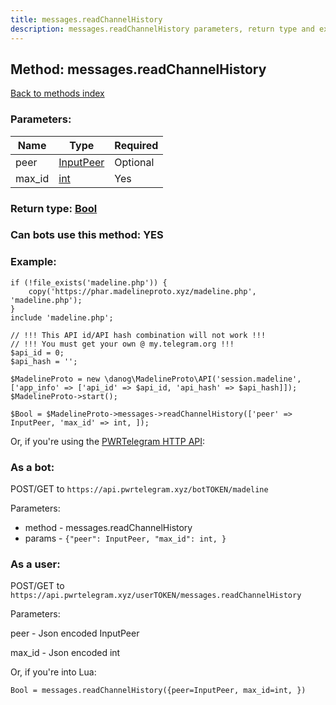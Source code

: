 ```yaml
---
title: messages.readChannelHistory
description: messages.readChannelHistory parameters, return type and example
---
```

## Method: messages.readChannelHistory  
[Back to methods index](index.md)


### Parameters:

| Name     |    Type       | Required |
|----------|---------------|----------|
|peer|[InputPeer](../types/InputPeer.md) | Optional|
|max\_id|[int](../types/int.md) | Yes|


### Return type: [Bool](../types/Bool.md)

### Can bots use this method: **YES**


### Example:


```
if (!file_exists('madeline.php')) {
    copy('https://phar.madelineproto.xyz/madeline.php', 'madeline.php');
}
include 'madeline.php';

// !!! This API id/API hash combination will not work !!!
// !!! You must get your own @ my.telegram.org !!!
$api_id = 0;
$api_hash = '';

$MadelineProto = new \danog\MadelineProto\API('session.madeline', ['app_info' => ['api_id' => $api_id, 'api_hash' => $api_hash]]);
$MadelineProto->start();

$Bool = $MadelineProto->messages->readChannelHistory(['peer' => InputPeer, 'max_id' => int, ]);
```

Or, if you're using the [PWRTelegram HTTP API](https://pwrtelegram.xyz):

### As a bot:

POST/GET to `https://api.pwrtelegram.xyz/botTOKEN/madeline`

Parameters:

* method - messages.readChannelHistory
* params - `{"peer": InputPeer, "max_id": int, }`



### As a user:

POST/GET to `https://api.pwrtelegram.xyz/userTOKEN/messages.readChannelHistory`

Parameters:

peer - Json encoded InputPeer

max_id - Json encoded int




Or, if you're into Lua:

```
Bool = messages.readChannelHistory({peer=InputPeer, max_id=int, })
```

